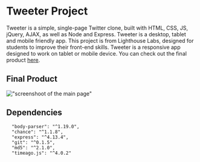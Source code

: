# Tweeter Project

Tweeter is a simple, single-page Twitter clone, built with HTML, CSS, JS,
jQuery, AJAX, as well as Node and Express. Tweeter is a desktop, tablet and
mobile friendly app. This project is from Lighthouse Labs, designed for students
to improve their front-end skills. Tweeter is a responsive app designed to work
on tablet or mobile device. You can check out the final product
[here](tweeter-faridamg.herokuapp.com).

## Final Product

!["screenshoot of the main page"](https://github.com/faridamoussaeff/tweeter/blob/master/docs/tweeter.gif)

## Dependencies

```
  "body-parser": "^1.19.0",
  "chance": "^1.1.8",
  "express": "^4.13.4",
  "git": "^0.1.5",
  "md5": "^2.1.0",
  "timeago.js": "^4.0.2"
```
